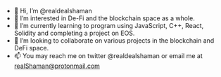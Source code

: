 - 👋 Hi, I’m @realdealshaman
- 👀 I’m interested in De-Fi and the blockchain space as a whole.
- 🌱 I’m currently learning to program using JavaScript, C++, React, Solidity and completing a project on EOS.
- 💞️ I’m looking to collaborate on various projects in the blockchain and DeFi space.
- 📫 You may reach me on twitter @realdealshaman or email me at realShaman@protonmail.com

<!---
realdealshaman/realdealshaman is a ✨ special ✨ repository because its `README.md` (this file) appears on your GitHub profile.
You can click the Preview link to take a look at your changes.
--->
